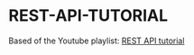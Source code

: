 # REST-API-TUTORIAL
Based of the Youtube playlist: [REST API tutorial](https://www.youtube.com/playlist?list=PL4cUxeGkcC9jBcybHMTIia56aV21o2cZ8)
